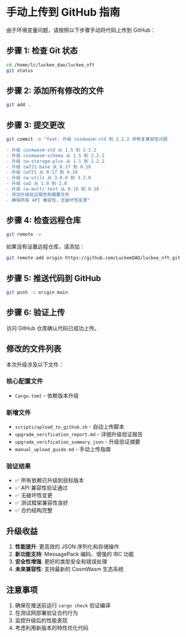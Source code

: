 # 手动上传到 GitHub 指南

由于环境变量问题，请按照以下步骤手动将代码上传到 GitHub：

## 步骤 1: 检查 Git 状态

```bash
cd /home/lc/luckee_dao/luckee_nft
git status
```

## 步骤 2: 添加所有修改的文件

```bash
git add .
```

## 步骤 3: 提交更改

```bash
git commit -m "feat: 升级 cosmwasm-std 到 2.2.2 并修复兼容性问题

- 升级 cosmwasm-std 从 1.5 到 2.2.2
- 升级 cosmwasm-schema 从 1.5 到 2.2.2  
- 升级 cw-storage-plus 从 1.1 到 2.2.2
- 升级 cw721-base 从 0.17 到 0.18
- 升级 cw721 从 0.17 到 0.18
- 升级 cw-utils 从 3.0.0 到 3.2.0
- 升级 cw2 从 1.0 到 2.0
- 升级 cw-multi-test 从 0.16 到 0.18
- 添加升级验证报告和摘要文件
- 确保所有 API 兼容性，无破坏性变更"
```

## 步骤 4: 检查远程仓库

```bash
git remote -v
```

如果没有设置远程仓库，请添加：

```bash
git remote add origin https://github.com/LuckeeDAO/luckee_nft.git
```

## 步骤 5: 推送代码到 GitHub

```bash
git push -u origin main
```

## 步骤 6: 验证上传

访问 GitHub 仓库确认代码已成功上传。

## 修改的文件列表

本次升级涉及以下文件：

### 核心配置文件
- `Cargo.toml` - 依赖版本升级

### 新增文件
- `scripts/upload_to_github.sh` - 自动上传脚本
- `upgrade_verification_report.md` - 详细升级验证报告
- `upgrade_verification_summary.json` - 升级验证摘要
- `manual_upload_guide.md` - 手动上传指南

### 验证结果
- ✅ 所有依赖已升级到目标版本
- ✅ API 兼容性验证通过
- ✅ 无破坏性变更
- ✅ 测试框架兼容性良好
- ✅ 合约结构完整

## 升级收益

1. **性能提升**: 更高效的 JSON 序列化和存储操作
2. **新功能支持**: MessagePack 编码、增强的 IBC 功能
3. **安全性增强**: 更好的类型安全和错误处理
4. **未来兼容性**: 支持最新的 CosmWasm 生态系统

## 注意事项

1. 确保在推送前运行 `cargo check` 验证编译
2. 在测试网部署验证合约行为
3. 监控升级后的性能表现
4. 考虑利用新版本的特性优化代码
